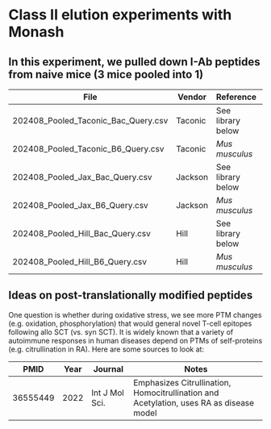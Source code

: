 # Class II elution experiments with Monash

## In this experiment, we pulled down I-Ab peptides from naive mice (3 mice pooled into 1)
| File                                | Vendor | Reference | Notes |
|-------------------------------------|----------|----------|----------|
| 202408_Pooled_Taconic_Bac_Query.csv | Taconic         |  See library below     |          |
| 202408_Pooled_Taconic_B6_Query.csv  | Taconic         |  _Mus musculus_           |          |
| 202408_Pooled_Jax_Bac_Query.csv     | Jackson         |  See library below         |          |
| 202408_Pooled_Jax_B6_Query.csv      | Jackson         | _Mus musculus_            |          |
| 202408_Pooled_Hill_Bac_Query.csv    | Hill         |  See library below         |          |
| 202408_Pooled_Hill_B6_Query.csv     | Hill         |  _Mus musculus_           |          |

## Ideas on post-translationally modified peptides
One question is whether during oxidative stress, we see more PTM changes (e.g. oxidation, phosphorylation) that would general novel T-cell epitopes following allo SCT (vs. syn SCT).  It is widely known that a variety of autoimmune responses in human diseases depend on PTMs of self-proteins (e.g. citrullination in RA).  Here are some sources to look at:

| PMID                                | Year | Journal | Notes |
|-------------------------------------|----------|----------|----------|
| 36555449 | 2022         |  Int J Mol Sci.     | Emphasizes Citrullination, Homocitrullination and Acetylation, uses RA as disease model        |
